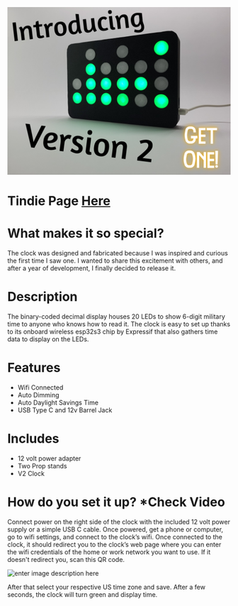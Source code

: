 ![Screenshot](20240427_173329[1].png)

# Tindie Page [Here](https://www.tindie.com/products/boredbuilder/binary-clock-v2)

# What makes it so special?
The clock was designed and fabricated because I was inspired and curious the first time I saw one. I wanted to share this excitement with others, and after a year of development, I finally decided to release it.

# Description
The binary-coded decimal display houses 20 LEDs to show 6-digit military time to anyone who knows how to read it. The clock is easy to set up thanks to its onboard wireless esp32s3 chip by Expressif that also gathers time data to display on the LEDs.

# Features
- Wifi Connected
- Auto Dimming 
- Auto Daylight Savings Time
- USB Type C and 12v Barrel Jack

# Includes
- 12 volt power adapter 
- Two Prop stands 
- V2 Clock

# How do you set it up? *Check Video
Connect power on the right side of the clock with the included 12 volt power supply or a simple USB C cable. Once powered, get a phone or computer, go to wifi settings, and connect to the clock’s wifi. Once connected to the clock, it should redirect you to the clock’s web page where you can enter the wifi credentials of the home or work network you want to use. 
If it doesn't redirect you, scan this QR code. 

![enter image description here](https://cloudconvert-files.s3.eu-central-1.amazonaws.com/58dac338-4fc1-4018-beea-02c4d77ecb08/qrcode%281%29.jpg?X-Amz-Algorithm=AWS4-HMAC-SHA256&X-Amz-Content-Sha256=UNSIGNED-PAYLOAD&X-Amz-Credential=AKIAI2WCZ54772T33JEQ%2F20240512%2Feu-central-1%2Fs3%2Faws4_request&X-Amz-Date=20240512T022531Z&X-Amz-Expires=86400&X-Amz-Signature=30000ee212ae252457458057f03beeea5fd9bb65d5a105ba9b132a36f88e9f4b&X-Amz-SignedHeaders=host&response-content-disposition=inline%3B%20filename%3D%22qrcode%281%29.jpg%22&response-content-type=image%2Fjpeg&x-id=GetObject "enter image title here")

After that select your respective US time zone and save. After a few seconds, the clock will turn green and display time.